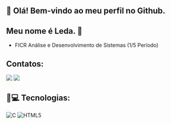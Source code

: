 ## 👋 Olá! Bem-vindo ao meu perfil no Github.
## Meu nome é Leda. 🔭
- FICR Análise e Desenvolvimento de Sistemas (1/5 Período)
## Contatos:
<div>
<a href = "mailto:contato@ledatrindade94"><img loading="lazy" src="https://img.shields.io/badge/Gmail-D14836?style=for-the-badge&logo=gmail&logoColor=white" target="_blank"></a>
<a href="https://www.linkedin.com/in/l%C3%AAda-trindade-b21a73288/" target="_blank"><img loading="lazy" src="https://img.shields.io/badge/-LinkedIn-%230077B5?style=for-the-badge&logo=linkedin&logoColor=white" target="_blank"></a>   
</div>

## 🚀💻 Tecnologias:
 ![C](https://img.shields.io/badge/--black?style=flat-square&logo=c)
![HTML5](https://img.shields.io/badge/--E34F26?style=flat-square&logo=html5&logoColor=white)
